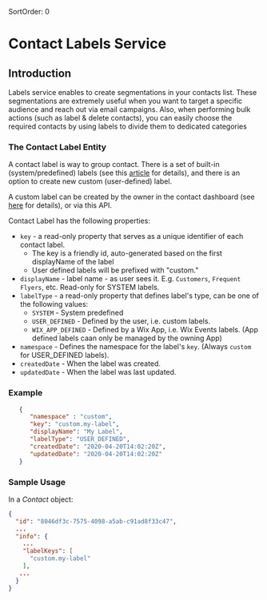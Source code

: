 SortOrder: 0
# Contact Labels Service

## Introduction

Labels service enables to create segmentations in your contacts list.
These segmentations are extremely useful when you want to target a specific audience and reach out via email campaigns. 
Also, when performing bulk actions (such as label & delete contacts), 
you can easily choose the required contacts by using labels to divide them to dedicated categories

### The Contact Label Entity

A contact label is way to group contact. There is a set of built-in (system/predefined) labels (see this [article](https://support.wix.com/en/article/predefined-contact-labels) for details), and there is an option to create new custom (user-defined) label.

A custom label  can be created by the owner in the contact dashboard (see [here](https://support.wix.com/en/article/creating-contact-labels) for details), or via this API.


Contact Label has the following properties:
- `key` - a read-only property that serves as a unique identifier of each contact label.
  - The key is a friendly id, auto-generated based on the first displayName of the label
  - User defined labels will be prefixed with "custom."
- `displayName` - label name - as user sees it. E.g. `Customers`, `Frequent Flyers`, etc. Read-only for SYSTEM labels.
- `labelType` - a read-only property that defines label's type, can be one of the following values:
  - `SYSTEM` - System predefined
  - `USER_DEFINED` - Defined by the user, i.e. custom labels.
  - `WIX_APP_DEFINED` - Defined by a Wix App, i.e. Wix Events labels. (App defined labels caan only be managed by the owning App) 
- `namespace` - Defines the namespace for the label's `key`. (Always `custom` for USER_DEFINED labels).
- `createdDate` - When the label was created.
- `updatedDate` - When the label was last updated.

  
### Example

```json
   {
      "namespace" : "custom",
      "key": "custom.my-label",
      "displayName": "My Label",
      "labelType": "USER_DEFINED",
      "createdDate": "2020-04-20T14:02:20Z",
      "updatedDate": "2020-04-20T14:02:20Z"
   }
```

### Sample Usage
In a *Contact* object:

```json
{
  "id": "8046df3c-7575-4098-a5ab-c91ad8f33c47",
  ...
  "info": {
    ...
    "labelKeys": [
      "custom.my-label"
    ],
   ...
  }
}
```
